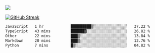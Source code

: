 ![](http://github-profile-summary-cards.vercel.app/api/cards/profile-details?username=sivori&theme=nightowl)

[![GitHub Streak](https://github-readme-streak-stats-murex-one.vercel.app?user=sivori&theme=nightowl&hide_border=true&card_width=700&card_height=200&ring=EBE011&fire=EB9B1B)](https://git.io/streak-stats)

<!--START_SECTION:waka-->

```txt
JavaScript   1 hr            █████████▒░░░░░░░░░░░░░░░   37.22 %
TypeScript   43 mins         ██████▓░░░░░░░░░░░░░░░░░░   26.82 %
Other        22 mins         ███▒░░░░░░░░░░░░░░░░░░░░░   13.84 %
Markdown     20 mins         ███▒░░░░░░░░░░░░░░░░░░░░░   12.76 %
Python       7 mins          █▒░░░░░░░░░░░░░░░░░░░░░░░   04.82 %
```

<!--END_SECTION:waka-->


